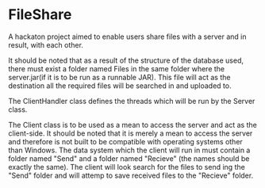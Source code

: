 # FileShare
A hackaton project aimed to enable users share files with a server and in result, with each other.

It should be noted that as a result of the structure of the database used, there must exist a folder named Files in the same folder where the server.jar(if it is to be run as a runnable JAR). This file will act as the destination all the required files will be searched in and uploaded to.

The ClientHandler class defines the threads which will be run by the Server class.

The Client class is to be used as a mean to access the server and act as the client-side. It should be noted that it is merely a mean to access the server and therefore is not built to be compatible with operating systems other than Windows. The data system which the client will run in must contain a folder named "Send" and a folder named "Recieve" (the names should be exactly the same). The client will look search for the files to send ing the "Send" folder and will attemp to save received files to the "Recieve" folder.
